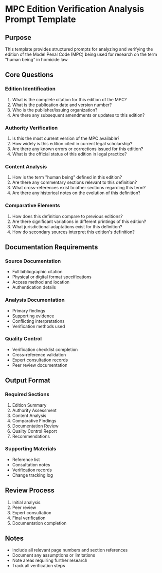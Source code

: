 # MPC Edition Verification Analysis Prompt Template

## Purpose
This template provides structured prompts for analyzing and verifying the edition of the Model Penal Code (MPC) being used for research on the term "human being" in homicide law.

## Core Questions

### Edition Identification
1. What is the complete citation for this edition of the MPC?
2. What is the publication date and version number?
3. Who is the publisher/issuing organization?
4. Are there any subsequent amendments or updates to this edition?

### Authority Verification
1. Is this the most current version of the MPC available?
2. How widely is this edition cited in current legal scholarship?
3. Are there any known errors or corrections issued for this edition?
4. What is the official status of this edition in legal practice?

### Content Analysis
1. How is the term "human being" defined in this edition?
2. Are there any commentary sections relevant to this definition?
3. What cross-references exist to other sections regarding this term?
4. Are there any historical notes on the evolution of this definition?

### Comparative Elements
1. How does this definition compare to previous editions?
2. Are there significant variations in different printings of this edition?
3. What jurisdictional adaptations exist for this definition?
4. How do secondary sources interpret this edition's definition?

## Documentation Requirements

### Source Documentation
- Full bibliographic citation
- Physical or digital format specifications
- Access method and location
- Authentication details

### Analysis Documentation
- Primary findings
- Supporting evidence
- Conflicting interpretations
- Verification methods used

### Quality Control
- Verification checklist completion
- Cross-reference validation
- Expert consultation records
- Peer review documentation

## Output Format

### Required Sections
1. Edition Summary
2. Authority Assessment
3. Content Analysis
4. Comparative Findings
5. Documentation Review
6. Quality Control Report
7. Recommendations

### Supporting Materials
- Reference list
- Consultation notes
- Verification records
- Change tracking log

## Review Process
1. Initial analysis
2. Peer review
3. Expert consultation
4. Final verification
5. Documentation completion

## Notes
- Include all relevant page numbers and section references
- Document any assumptions or limitations
- Note areas requiring further research
- Track all verification steps 